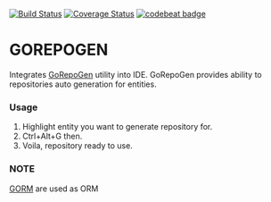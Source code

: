 [![Build Status](https://travis-ci.com/v0xpopuli/gorepogen-intellij-plugin.svg?branch=master)](https://travis-ci.com/v0xpopuli/gorepogen-intellij-plugin)
[![Coverage Status](https://coveralls.io/repos/github/v0xpopuli/gorepogen-intellij-plugin/badge.svg?branch=master)](https://coveralls.io/github/v0xpopuli/gorepogen-intellij-plugin?branch=master)
[![codebeat badge](https://codebeat.co/badges/42d48b53-3b78-4a12-8b01-47ead6edbf2c)](https://codebeat.co/projects/github-com-v0xpopuli-gorepogen-intellij-plugin-master)

# GOREPOGEN
Integrates [GoRepoGen](https://github.com/v0xpopuli/gorepogen) utility into IDE. 
GoRepoGen provides ability to repositories auto generation for entities.    
   
### Usage
1. Highlight entity you want to generate repository for.
2. Ctrl+Alt+G then.
3. Voila, repository ready to use.
    
### NOTE
[GORM](https://github.com/jinzhu/gorm) are used as ORM
